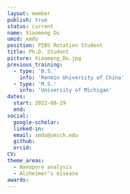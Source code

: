 ```yaml
---
layout: member
publish: true
status: current
name: Xiaomeng Du
umid: xmdu
position: PIBS Rotation Student
title: Ph.D. Student 
picture: Xiaomeng_Du.jpg
previous_training:
  - type: 'B.S.'
    info: 'Renmin University of China'
  - type: 'M.S.'
    info: 'University of Michigan'
dates:
  start: 2022-08-29
  end: 
social: 
  google-scholar: 
  linked-in: 
  email: xmdu@umich.edu
  github:
  orcid:
CV: 
theme_areas:
  - Nanopore analysis
  - Alzheimer's disease
awards:
---
```


